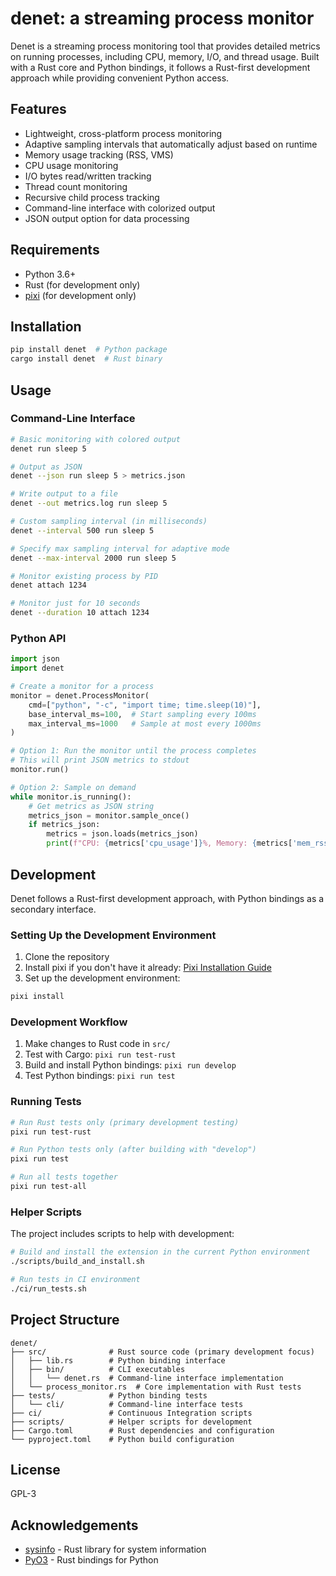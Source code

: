 # denet: a streaming process monitor

Denet is a streaming process monitoring tool that provides detailed metrics on running processes, including CPU, memory, I/O, and thread usage. Built with a Rust core and Python bindings, it follows a Rust-first development approach while providing convenient Python access.

## Features

- Lightweight, cross-platform process monitoring
- Adaptive sampling intervals that automatically adjust based on runtime
- Memory usage tracking (RSS, VMS)
- CPU usage monitoring
- I/O bytes read/written tracking
- Thread count monitoring
- Recursive child process tracking
- Command-line interface with colorized output
- JSON output option for data processing

## Requirements

- Python 3.6+
- Rust (for development only)
- [pixi](https://prefix.dev/docs/pixi/overview) (for development only)

## Installation

```bash
pip install denet  # Python package
cargo install denet  # Rust binary
```

## Usage

### Command-Line Interface

```bash
# Basic monitoring with colored output
denet run sleep 5

# Output as JSON
denet --json run sleep 5 > metrics.json

# Write output to a file
denet --out metrics.log run sleep 5

# Custom sampling interval (in milliseconds)
denet --interval 500 run sleep 5

# Specify max sampling interval for adaptive mode
denet --max-interval 2000 run sleep 5

# Monitor existing process by PID
denet attach 1234

# Monitor just for 10 seconds
denet --duration 10 attach 1234
```

### Python API

```python
import json
import denet

# Create a monitor for a process
monitor = denet.ProcessMonitor(
    cmd=["python", "-c", "import time; time.sleep(10)"],
    base_interval_ms=100,  # Start sampling every 100ms
    max_interval_ms=1000   # Sample at most every 1000ms
)

# Option 1: Run the monitor until the process completes
# This will print JSON metrics to stdout
monitor.run()

# Option 2: Sample on demand
while monitor.is_running():
    # Get metrics as JSON string
    metrics_json = monitor.sample_once()
    if metrics_json:
        metrics = json.loads(metrics_json)
        print(f"CPU: {metrics['cpu_usage']}%, Memory: {metrics['mem_rss_kb']/1024:.2f} MB")
```

## Development

Denet follows a Rust-first development approach, with Python bindings as a secondary interface.

### Setting Up the Development Environment

1. Clone the repository
2. Install pixi if you don't have it already: [Pixi Installation Guide](https://prefix.dev/docs/pixi/overview)
3. Set up the development environment:

```bash
pixi install
```

### Development Workflow

1. Make changes to Rust code in `src/`
2. Test with Cargo: `pixi run test-rust`
3. Build and install Python bindings: `pixi run develop`
4. Test Python bindings: `pixi run test`

### Running Tests

```bash
# Run Rust tests only (primary development testing)
pixi run test-rust

# Run Python tests only (after building with "develop")
pixi run test

# Run all tests together
pixi run test-all
```

### Helper Scripts

The project includes scripts to help with development:

```bash
# Build and install the extension in the current Python environment
./scripts/build_and_install.sh

# Run tests in CI environment
./ci/run_tests.sh
```

## Project Structure

```
denet/
├── src/              # Rust source code (primary development focus)
│   ├── lib.rs        # Python binding interface
│   ├── bin/          # CLI executables
│   │   └── denet.rs  # Command-line interface implementation
│   └── process_monitor.rs  # Core implementation with Rust tests
├── tests/            # Python binding tests
│   └── cli/          # Command-line interface tests
├── ci/               # Continuous Integration scripts
├── scripts/          # Helper scripts for development
├── Cargo.toml        # Rust dependencies and configuration
└── pyproject.toml    # Python build configuration
```

## License

GPL-3

## Acknowledgements

- [sysinfo](https://github.com/GuillaumeGomez/sysinfo) - Rust library for system information
- [PyO3](https://github.com/PyO3/pyo3) - Rust bindings for Python
